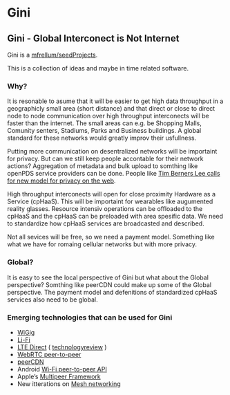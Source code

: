 Gini
====
Gini - Global Interconect is Not Internet
-----------------------------------------
Gini is a [mfrellum/seedProjects](https://github.com/mfrellum/seedProjects).

This is a collection of ideas and maybe in time related software.

### Why?
It is resonable to asume that it will be easier to get high data throughput in a geographicly small area (short distance) and that direct or close to direct node to node communication over high throughput interconects will be faster than the internet. The small areas can e.g. be Shopping Malls, Comunity senters, Stadiums, Parks and Business buildings. A global standard for these networks would greatly improv their usfullness.

Putting more communication on desentralized networks will be importaint for privacy. But can we still keep people accontable for their network actions? Aggregation of metadata and bulk upload to somthing like openPDS service providers can be done.
People like [Tim Berners Lee calls for new model for privacy on the web](http://www.telegraph.co.uk/technology/internet/11148584/Tim-Berners-Lee-calls-for-new-model-for-privacy-on-the-web.html).

High throughput interconects will open for close proximity Hardware as a Service (cpHaaS). This will be importaint for wearables like augumented reality glasses. Resource intensiv operations can be offloaded to the cpHaaS and the cpHaaS can be preloaded with area spesific data. We need to standardize how cpHaaS services are broadcasted and described.

Not all sevices will be free, so we need a payment model. Something like what we have for romaing cellular networks but with more privacy. 

### Global?
It is easy to see the local perspective of Gini but what about the Global perspective? Somthing like peerCDN could make up some of the Global perspective. The payment model and defenitions of standardized cpHaaS services also need to be global. 

### Emerging technologies that can be used for Gini
- [WiGig](http://en.wikipedia.org/wiki/Wireless_Gigabit_Alliance)
- [Li-Fi](http://en.wikipedia.org/wiki/Li-Fi)
- [LTE Direct](https://ltedirect.qualcomm.com/) ( [technologyreview](http://www.technologyreview.com/news/530996/future-smartphones-wont-need-cell-towers-to-connect/) )
- [WebRTC peer-to-peer](http://w3c.github.io/webrtc-pc/#peer-to-peer-connections)
- [peerCDN](https://peercdn.com/)
- Android [Wi-Fi peer-to-peer API](http://developer.android.com/guide/topics/connectivity/wifip2p.html)
- Apple’s [Multipeer Framework](https://developer.apple.com/library/ios/DOCUMENTATION/MultipeerConnectivity/Reference/MultipeerConnectivityFramework/index.html)
- New itterations on [Mesh networking](http://en.wikipedia.org/wiki/Mesh_networking)
